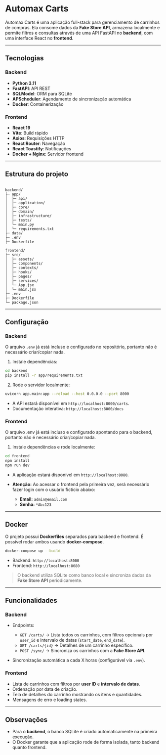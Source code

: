 # Automax Carts

Automax Carts é uma aplicação full-stack para gerenciamento de carrinhos de compras. Ela consome dados da **Fake Store API**, armazena localmente e permite filtros e consultas através de uma API FastAPI no **backend**, com uma interface React no **frontend**.

---

## Tecnologias

### Backend

- **Python 3.11**
- **FastAPI**: API REST
- **SQLModel**: ORM para SQLite
- **APScheduler**: Agendamento de sincronização automática
- **Docker**: Containerização

### Frontend

- **React 19**
- **Vite**: Build rápido
- **Axios**: Requisições HTTP
- **React Router**: Navegação
- **React Toastify**: Notificações
- **Docker + Nginx**: Servidor frontend

---

## Estrutura do projeto

```

backend/
├─ app/
│  ├─ api/
│  ├─ application/
│  ├─ core/
│  ├─ domain/
│  ├─ infrastructure/
│  ├─ tests/
│  └─ main.py
│  └─ requirements.txt
├─ data/
├─ .env
├─ Dockerfile

frontend/
├─ src/
│  ├─ assets/
│  ├─ components/
│  ├─ contexts/
│  ├─ hooks/
│  ├─ pages/
│  ├─ services/
│  └─ App.jsx
│  └─ main.jsx
├─ .env
├─ Dockerfile
└─ package.json

```

---

## Configuração

### Backend

O arquivo `.env` já está incluso e configurado no repositório, portanto não é necessário criar/copiar nada.

1. Instale dependências:

```bash
cd backend
pip install -r app/requirements.txt
```

2. Rode o servidor localmente:

```bash
uvicorn app.main:app --reload --host 0.0.0.0 --port 8000
```

- A API estará disponível em `http://localhost:8000/carts`.
- Documentação interativa: `http://localhost:8000/docs`

### Frontend

O arquivo .env já está incluso e configurado apontando para o backend, portanto não é necessário criar/copiar nada.

1. Instale dependências e rode localmente:

```bash
cd frontend
npm install
npm run dev
```

- A aplicação estará disponível em `http://localhost:8080`.
- **Atenção:** Ao acessar o frontend pela primeira vez, será necessário fazer login com o usuário fictício abaixo:

  - **Email:** `admin@email.com`
  - **Senha:** `*Abc123`

---

## Docker

O projeto possui **Dockerfiles** separados para backend e frontend. É possível rodar ambos usando **docker-compose**.

```bash
docker-compose up --build
```

- Backend: `http://localhost:8000`
- Frontend: `http://localhost:8080`

> O backend utiliza SQLite como banco local e sincroniza dados da **Fake Store API** periodicamente.

---

## Funcionalidades

### Backend

- Endpoints:

  - `GET /carts/` → Lista todos os carrinhos, com filtros opcionais por `user_id` e intervalo de datas (`start_date`, `end_date`).
  - `GET /carts/{id}` → Detalhes de um carrinho específico.
  - `POST /sync/` → Sincroniza os carrinhos com a **Fake Store API**.

- Sincronização automática a cada X horas (configurável via `.env`).

### Frontend

- Lista de carrinhos com filtros por **user ID** e **intervalo de datas**.
- Ordenação por data de criação.
- Tela de detalhes do carrinho mostrando os itens e quantidades.
- Mensagens de erro e loading states.

---

## Observações

- Para o **backend**, o banco SQLite é criado automaticamente na primeira execução.
- O Docker garante que a aplicação rode de forma isolada, tanto backend quanto frontend.
